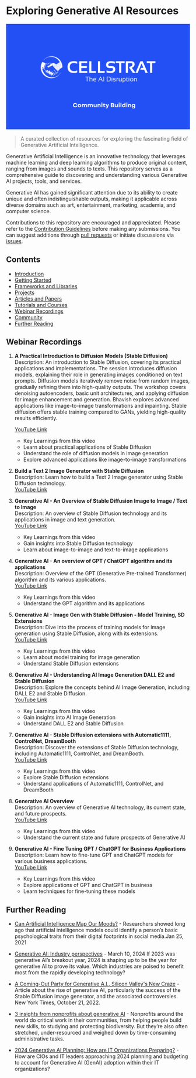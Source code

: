 # Exploring Generative AI Resources
![Cellstrat AI](/images/Celllstrat_Community.png)
> A curated collection of resources for exploring the fascinating field of Generative Artificial Intelligence.

Generative Artificial Intelligence is an innovative technology that leverages machine learning and deep learning algorithms to produce original content, ranging from images and sounds to texts. This repository serves as a comprehensive guide to discovering and understanding various Generative AI projects, tools, and services.

Generative AI has gained significant attention due to its ability to create unique and often indistinguishable outputs, making it applicable across diverse domains such as art, entertainment, marketing, academia, and computer science.

Contributions to this repository are encouraged and appreciated. Please refer to the [Contribution Guidelines](CONTRIBUTING.md) before making any submissions. You can suggest additions through [pull requests](https://github.com/CellStratAI/exploring-generative-ai-resources/pulls) or initiate discussions via [issues](https://github.com/CellStratAI/exploring-generative-ai-resources/issues).

## Contents

- [Introduction](#introduction)
- [Getting Started](#getting-started)
- [Frameworks and Libraries](#frameworks-and-libraries)
- [Projects](#projects)
- [Articles and Papers](#articles-and-papers)
- [Tutorials and Courses](#tutorials-and-courses)
- [Webinar Recordings](#video-tutorials-and-courses)
- [Community](#community)
- [Further Reading](#further-reading)

## Webinar Recordings

1. **A Practical Introduction to Diffusion Models (Stable Diffusion)**  
   Description: An introduction to Stable Diffusion, covering its practical applications and implementations. The session introduces diffusion models, explaining their role in generating images conditioned on text prompts. Diffusion models iteratively remove noise from random images, gradually refining them into high-quality outputs. The workshop covers denoising autoencoders, basic unit architectures, and applying diffusion for image enhancement and generation. Bhavish explores advanced applications like image-to-image transformations and inpainting. Stable diffusion offers stable training compared to GANs, yielding high-quality results efficiently. 

   [YouTube Link](https://www.youtube.com/watch?v=0mwgOD0RO-c&list=PLe98utiPuz-83wIzgtZUhp3ZaSM99hWpC&index=1&pp=iAQB)
   - Key Learnings from this video 
   - Learn about practical applications of Stable Diffusion
   - Understand the role of diffusion models in image generation
   - Explore advanced applications like image-to-image transformations

2. **Build a Text 2 Image Generator with Stable Diffusion**  
   Description: Learn how to build a Text 2 Image generator using Stable Diffusion technology.  
   [YouTube Link](insert_youtube_url_here)

3. **Generative AI - An Overview of Stable Diffusion Image to Image / Text to Image**  
   Description: An overview of Stable Diffusion technology and its applications in image and text generation.  
   [YouTube Link](https://www.youtube.com/watch?v=ngsoo4wQcZQ&list=PLe98utiPuz-83wIzgtZUhp3ZaSM99hWpC&index=3&pp=iAQB)
   - Key Learnings from this video 
   - Gain insights into Stable Diffusion technology
   - Learn about image-to-image and text-to-image applications

4. **Generative AI - An overview of GPT / ChatGPT algorithm and its applications**  
   Description: Overview of the GPT (Generative Pre-trained Transformer) algorithm and its various applications.  
   [YouTube Link](https://www.youtube.com/watch?v=55vQrq040sU&list=PLe98utiPuz-83wIzgtZUhp3ZaSM99hWpC&index=4&pp=iAQB)
   - Key Learnings from this video 
   - Understand the GPT algorithm and its applications

5. **Generative AI - Image Gen with Stable Diffusion - Model Training, SD Extensions**  
   Description: Dive into the process of training models for image generation using Stable Diffusion, along with its extensions.  
   [YouTube Link](https://www.youtube.com/watch?v=t1DxlR3oVxE&list=PLe98utiPuz-83wIzgtZUhp3ZaSM99hWpC&index=2&pp=iAQB)
   - Key Learnings from this video   
   - Learn about model training for image generation
   - Understand Stable Diffusion extensions

6. **Generative AI - Understanding AI Image Generation DALL E2 and Stable Diffusion**  
   Description: Explore the concepts behind AI Image Generation, including DALL E2 and Stable Diffusion.  
   [YouTube Link](https://www.youtube.com/watch?v=r_KSds3MCkY&list=PLe98utiPuz-83wIzgtZUhp3ZaSM99hWpC&index=6&pp=iAQB)
   - Key Learnings from this video
   - Gain insights into AI Image Generation
   - Understand DALL E2 and Stable Diffusion

7. **Generative AI - Stable Diffusion extensions with Automatic1111, ControlNet, DreamBooth**  
   Description: Discover the extensions of Stable Diffusion technology, including Automatic1111, ControlNet, and DreamBooth.  
   [YouTube Link](https://www.youtube.com/watch?v=hE40v7M3TwY&list=PLe98utiPuz-83wIzgtZUhp3ZaSM99hWpC&index=7&pp=iAQB)
   - Key Learnings from this video
   - Explore Stable Diffusion extensions
   - Understand applications of Automatic1111, ControlNet, and DreamBooth

8. **Generative AI Overview**  
   Description: An overview of Generative AI technology, its current state, and future prospects.  
   [YouTube Link](https://www.youtube.com/watch?v=XNmBY6osPp8&list=PLe98utiPuz-83wIzgtZUhp3ZaSM99hWpC&index=8&pp=iAQB)
   - Key Learnings from this video
   - Understand the current state and future prospects of Generative AI

9. **Generative AI - Fine Tuning GPT / ChatGPT for Business Applications**  
   Description: Learn how to fine-tune GPT and ChatGPT models for various business applications.  
   [YouTube Link](https://www.youtube.com/watch?v=y4h66u3KLsA&list=PLe98utiPuz-83wIzgtZUhp3ZaSM99hWpC&index=9&pp=iAQB)
   - Key Learnings from this video
   - Explore applications of GPT and ChatGPT in business
   - Learn techniques for fine-tuning these models

## Further Reading

- [Can Artificial Intelligence Map Our Moods?](https://hai.stanford.edu/news/can-artificial-intelligence-map-our-moods) - Researchers showed long ago that artificial intelligence models could identify a person’s basic psychological traits from their digital footprints in social media.Jan 25, 2021
- [Generative AI: Industry perspectives](https://www.mckinsey.com/featured-insights/themes/generative-ai-industry-perspectives) - March 10, 2024 If 2023 was generative AI’s breakout year, 2024 is shaping up to be the year for generative AI to prove its value. Which industries are poised to benefit most from the rapidly developing technology?

- [A Coming-Out Party for Generative A.I., Silicon Valley's New Craze](https://www.nytimes.com/2022/10/21/technology/generative-ai.html) - Article about the rise of generative AI, particularly the success of the Stable Diffusion image generator, and the associated controversies. New York Times, October 21, 2022.
- [3 insights from nonprofits about generative AI](https://blog.google/outreach-initiatives/google-org/google-for-nonprofits-generative-ai-report/) - Nonprofits around the world do critical work in their communities, from helping people build new skills, to studying and protecting biodiversity. But they’re also often stretched, under-resourced and weighed down by time-consuming administrative tasks.

- [2024 Generative AI Planning: How are IT Organizations Preparing?](https://www.gartner.com/peer-community/oneminuteinsights/2024-generative-ai-planning-how-it-organizations-preparing-zxm) - How are CIOs and IT leaders approaching 2024 planning and budgeting to account for Generative AI (GenAI) adoption within their IT organizations?

